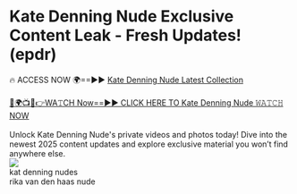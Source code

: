 # Kate Denning Nude Exclusive Content Leak - Fresh Updates! (epdr)

🔥 ACCESS NOW 🌍==►► <a href="https://tinyurl.com/2mz8nhtm" rel="nofollow">Kate Denning Nude Latest Collection</a>
<br><br>
[🔴🌍📺📱👉WA𝚃CH Now==►► CLICK HERE TO Kate Denning Nude 𝚆𝙰𝚃𝙲𝙷 NOW](https://tinyurl.com/2mz8nhtm)
<br><br>
Unlock Kate Denning Nude's private videos and photos today! Dive into the newest 2025 content updates and explore exclusive material you won’t find anywhere else.
<br>
<a href="https://tinyurl.com/2mz8nhtm" rel="nofollow" data-target="animated-image.originalLink"><img src="https://camo.githubusercontent.com/8a4f000d20f83aca3bf7ec5f350d767afa0574a8a352519fd8cfa583a6f93a33/68747470733a2f2f692e696d6775722e636f6d2f644a486b345a712e676966" data-canonical-src="https://i.imgur.com/dJHk4Zq.gif" style="max-width: 100%; display: inline-block;" data-target="animated-image.originalImage"></a>
<br>
kat denning nudes<br>
rika van den haas nude